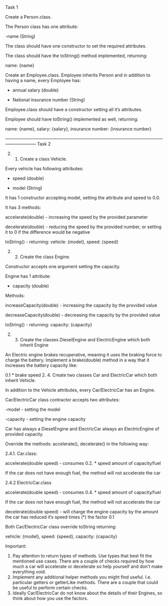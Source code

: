 Task 1

Create a Person.class.

The Person class has one attribute:

-name (String)

The class should have one constructor to set the required attributes.

The class should have the toString() method implemented, returning:

name: {name}

Create an Employee.class. Employee inherits Person and in addition to having a name, every
Employee has:

- annual salary (double)

- National insurance number (String)

Employee.class should have a constructor setting all it’s attributes.

Employee should have toString() implemented as well, returning:

name: {name}, salary: {salary}, insurance number: {insurance number}

———————————————————————————————————————————
Task 2

2. 1. Create a class Vehicle.

Every vehicle has following attributes:

- speed (double)

- model (String)

It has 1 constructor accepting model, setting the attribute and speed to 0.0.

It has 3 methods:

accelerate(double) - increasing the speed by the provided parameter

decelerate(double) - reducing the speed by the provided number, or setting it to 0 if the difference
would be negative

toString() - returning: vehicle: {model}, speed: {speed}

2. 2. Create the class Engine.

Constructor accepts one argument setting the capacity.

Engine has 1 attribute:

- capacity (double)

Methods:

increaseCapacity(double) - increasing the capacity by the provided value

decreaseCapacity(double) - decreasing the capacity by the provided value

toString() - returning: capacity: {capacity}

2. 3. Create the classes DieselEngine and ElectricEngine which both inherit Engine

An Electric engine brakes recuperative, meaning it uses the braking force to charge the battery.
Implement a brake(double) method in a way that it increases the battery capacity like:

0.1 * brake speed
2. 4. Create two classes Car and ElectricCar which both inherit Vehicle.

In addition to the Vehicle attributes, every Car/ElectricCar has an Engine.

Car/ElectricCar class contractor accepts two attributes:

-model - setting the model

-capacity - setting the engine capacity

Car has always a DieselEngine and ElectricCar always an ElectricEngine of provided capacity.

Override the methods: accelerate(), decelerate() in the following way:

2.4.1. Car.class:

accelerate(double speed) - consumes 0.2. * speed amount of capacity/fuel

If the car does not have enough fuel, the method will not accelerate the car

2.4.2 ElectricCar.class

accelerate(double speed) - consumes 0.4. * speed amount of capacity/fuel

If the car does not have enough fuel, the method will not accelerate the car

decelerate(double speed) - will charge the engine capacity by the amount the car has reduced it’s
speed times (*) the factor 0.1

Both Car/ElectricCar class override toString returning:

vehicle: {model}, speed: {speed}, capacity: {capacity}

Important:
1. Pay attention to return types of methods. Use types that best fit the mentioned use
   cases. There are a couple of checks required by how much a car will accelerate or
   decelerate so help yourself and don’t make everything void.
2. Implement any additional helper methods you might find useful. I.e. particular getters or
   getterLike methods.
   There are a couple that could be useful to perform certain checks.
3. Ideally Car/ElectricCar do not know about the details of their Engines, so think about how
   you use the factors.